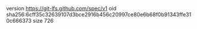 version https://git-lfs.github.com/spec/v1
oid sha256:6cff35c32639107d3bce2916b456c20997ce80e6b68f0b91343ffe310c666373
size 726
